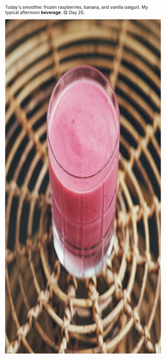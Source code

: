 ---
---

Today's smoothie: frozen raspberries, banana, and vanilla oatgurt. My typical afternoon **beverage**. 😋 Day 20.

<img src="/images/beverage.jpg" alt="A delicious looking, pink smoothie in a old fashioned glass." width="1080" height="1080" />
